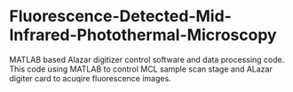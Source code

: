# Fluorescence-Detected-Mid-Infrared-Photothermal-Microscopy
MATLAB based Alazar digitizer control software and data processing code.  
This code using MATLAB to control MCL sample scan stage and ALazar digiter card to acuqire fluorescence images.  
